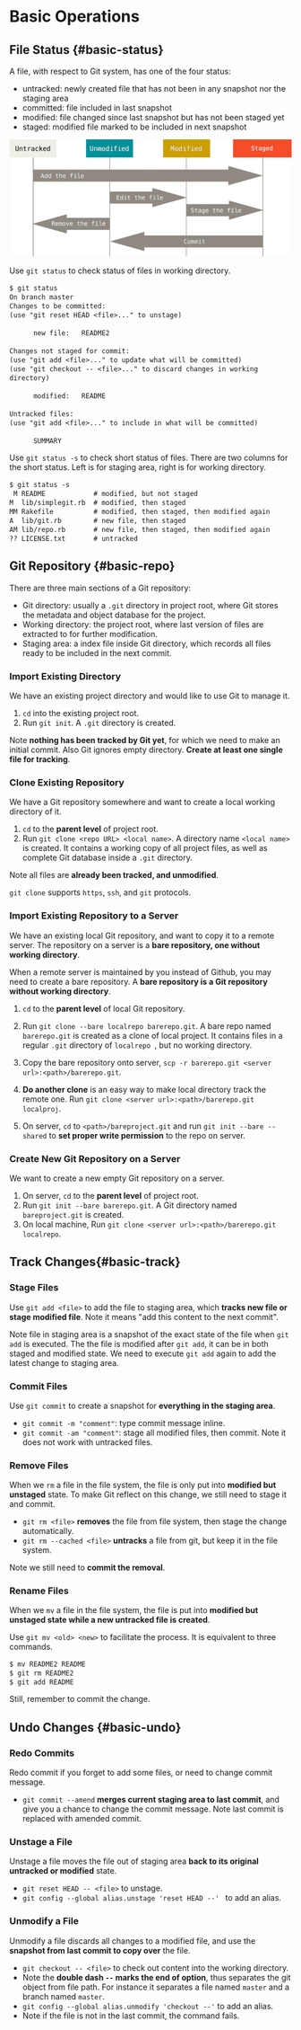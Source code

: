 # Basic Operations

## File Status {#basic-status}

A file, with respect to Git system, has one of the four status: 

- untracked: newly created file that has not been in any snapshot nor the staging area
- committed: file included in last snapshot
- modified: file changed since last snapshot but has not been staged yet
- staged: modified file marked to be included in next snapshot

![File status](./res/lifecycle.png)

Use `git status` to check status of files in working directory. 

  ```shell
$ git status
On branch master
Changes to be committed:
  (use "git reset HEAD <file>..." to unstage)

        new file:   README2

Changes not staged for commit:
  (use "git add <file>..." to update what will be committed)
  (use "git checkout -- <file>..." to discard changes in working directory)

        modified:   README

Untracked files:
  (use "git add <file>..." to include in what will be committed)

        SUMMARY
  ```
Use `git status -s` to check short status of files. There are two columns for the short status. Left is for staging area, right is for working directory. 

```shell
$ git status -s
 M README            # modified, but not staged
M  lib/simplegit.rb	 # modified, then staged
MM Rakefile          # modified, then staged, then modified again
A  lib/git.rb        # new file, then staged
AM lib/repo.rb       # new file, then staged, then modified again
?? LICENSE.txt       # untracked
```

## Git Repository {#basic-repo}

There are three main sections of a Git repository:

- Git directory: usually a `.git` directory in project root, where Git stores the metadata and object database for the project. 
- Working directory: the project root, where last version of files are extracted to for further modification. 
- Staging area: a index file inside Git directory, which records all files ready to be included in the next commit. 

### Import Existing Directory

We have an existing project directory and would like to use Git to manage it. 

1. `cd` into the existing project root.
2. Run `git init`. A `.git` directory is created. 

Note **nothing has been tracked by Git yet**, for which we need to make an initial commit. Also Git ignores empty directory. **Create at least one single file for tracking**. 

### Clone Existing Repository

We have a Git repository somewhere and want to create a local working directory of it. 

1. `cd` to the **parent level** of project root. 
2. Run `git clone <repo URL> <local name>`. A directory name `<local name>` is created. It contains a working copy of all project files, as well as complete Git database inside a `.git` directory. 


Note all files are **already been tracked, and unmodified**. 

`git clone` supports `https`, `ssh`, and `git` protocols. 

### Import Existing Repository to a Server

We have an existing local Git repository, and want to copy it to a remote server. The repository on a server is a **bare repository, one without working directory**. 

When a remote server is maintained by you instead of Github, you may need to create a bare repository. A **bare repository is a Git repository without working directory**. 

1. `cd` to the **parent level** of local Git repository. 

2. Run `git clone --bare localrepo barerepo.git`. A bare repo named `barerepo.git` is created as a clone of local project. It contains files in a regular `.git` directory of `localrepo `, but no working directory. 

3. Copy the bare repository onto server, `scp -r barerepo.git <server url>:<path>/barerepo.git`.

4. **Do another clone** is an easy way to make local directory track the remote one. Run `git clone <server url>:<path>/barerepo.git localproj`. 

5. On server, `cd` to `<path>/bareproject.git` and run `git init --bare --shared` to **set proper write permission** to the repo on server.

### Create New Git Repository on a Server

We want to create a new empty Git repository on a server.

1. On server, `cd` to the **parent level** of project root. 
2. Run `git init --bare barerepo.git`. A Git directory named `bareproject.git` is created. 
3. On local machine, Run `git clone <server url>:<path>/barerepo.git localrepo`. 


## Track Changes{#basic-track}

### Stage Files

Use `git add <file>` to add the file to staging area, which **tracks new file or stage modified file**. Note it means "add this content to the next commit". 

Note file in staging area is a snapshot of the exact state of the file when `git add` is executed. The the file is modified after `git add`, it can be in both staged and modified state. We need to execute `git add` again to add the latest change to staging area. 

### Commit Files

Use `git commit` to create a snapshot for **everything in the staging area**. 

- `git commit -m "comment"`: type commit message inline. 
- `git commit -am "comment"`: stage all modified files, then commit. Note it does not work with untracked files. 

### Remove Files

When we `rm` a file in the file system, the file is only put into **modified but unstaged** state. To make Git reflect on this change, we still need to stage it and commit. 

- `git rm <file>` **removes** the file from file system, then stage the change automatically. 
- `git rm --cached <file>` **untracks** a file from git, but keep it in the file system. 

Note we still need to **commit the removal**. 

### Rename Files

When we `mv` a file in the file system, the file is put into **modified but unstaged state while a new untracked file is created**. 

Use `git mv <old> <new>` to facilitate the process. It is equivalent to three commands. 

```shell
$ mv README2 README
$ git rm README2
$ git add README
```

Still, remember to commit the change. 

## Undo Changes {#basic-undo}

### Redo Commits

Redo commit if you forget to add some files, or need to change commit message. 

- `git commit --amend` **merges current staging area to last commit**, and give you a chance to change the commit message. Note last commit is replaced with amended commit. 

### Unstage a File

Unstage a file moves the file out of staging area **back to its original untracked or modified** state. 

- `git reset HEAD -- <file>` to unstage. 
- `git config --global alias.unstage 'reset HEAD --' ` to add an alias.  

### Unmodify a File

Unmodify a file discards all changes to a modified file, and use the **snapshot from last commit to copy over** the file. 

- `git checkout -- <file>` to check out content into the working directory.
- Note the **double dash `--` marks the end of option**, thus separates the git object from file path. For instance it separates a file named `master` and a branch named `master`. 
- `git config --global alias.unmodify 'checkout --'` to add an alias. 
- Note if the file is not in the last commit, the command fails. 